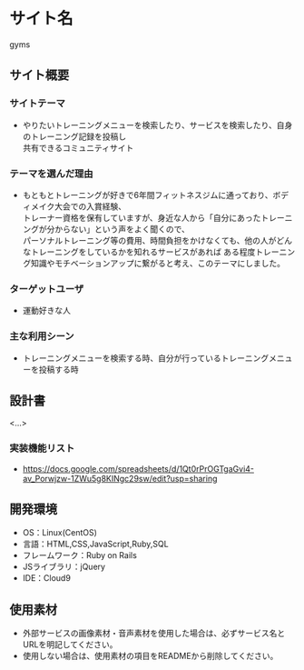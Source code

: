 # サイト名  
﻿gyms

## サイト概要
### サイトテーマ
* やりたいトレーニングメニューを検索したり、サービスを検索したり、自身のトレーニング記録を投稿し  
共有できるコミュニティサイト

### テーマを選んだ理由
* もともとトレーニングが好きで6年間フィットネスジムに通っており、ボディメイク大会での入賞経験、  
トレーナー資格を保有していますが、身近な人から「自分にあったトレーニングが分からない」という声をよく聞くので、  
パーソナルトレーニング等の費用、時間負担をかけなくても、他の人がどんなトレーニングをしているかを知れるサービスがあれば
ある程度トレーニング知識やモチベーションアップに繋がると考え、このテーマにしました。

### ターゲットユーザ
* 運動好きな人

### 主な利用シーン
* トレーニングメニューを検索する時、自分が行っているトレーニングメニューを投稿する時

## 設計書
<...>

### 実装機能リスト
* https://docs.google.com/spreadsheets/d/1Qt0rPrOGTgaGvi4-av_Porwjzw-1ZWu5g8KINgc29sw/edit?usp=sharing  

## 開発環境
- OS：Linux(CentOS)
- 言語：HTML,CSS,JavaScript,Ruby,SQL
- フレームワーク：Ruby on Rails
- JSライブラリ：jQuery
- IDE：Cloud9

## 使用素材
- 外部サービスの画像素材・音声素材を使用した場合は、必ずサービス名とURLを明記してください。
- 使用しない場合は、使用素材の項目をREADMEから削除してください。
